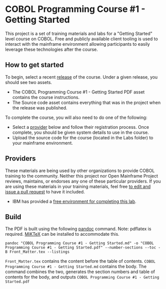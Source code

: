 # COBOL Programming Course #1 - Getting Started

This project is a set of training materials and labs for a "Getting Started" level course on COBOL. Free and publicly available client tooling is used to interact with the mainframe environment allowing participants to easily leverage these technologies after the course.

## How to get started

To begin, select a recent [release](https://github.com/openmainframeproject/cobol-programming-course/releases) of the course. Under a given release, you should see two assets.

- The COBOL Programming Course #1 - Getting Started PDF asset contains the course instructions.
- The Source code asset contains everything that was in the project when the release was published.

To complete the course, you will also need to do one of the following: 
- Select a [provider](#providers) below and follow their registration process. Once complete, you should be given system details to use in the course.
- Upload the source code for the course (located in the Labs folder) to your mainframe environment.

## Providers

These materials are being used by other organizations to provide COBOL training to the community. Neither this project nor Open Mainframe Project reviews, maintains, or endorses any one of these particular providers. If you are using these materials in your training materials, feel free [to edit and issue a pull request](https://github.com/openmainframeproject/cobol-programming-course/edit/governance-docs/README.md) to have it included.

- IBM has provided a [free environment for completing this lab](https://ibm.biz/cobollabs).

## Build

The PDF is built using the following [pandoc](https://pandoc.org/) command. Note: pdflatex is required. [MiKTeX](https://miktex.org/) can be installed to accommodate this. 

```
pandoc "COBOL Programming Course #1 - Getting Started.md" -o "COBOL Programming Course #1 - Getting Started.pdf" --number-sections --toc -B Front_Matter.tex --listings
```

`Front_Matter.tex` contains the content before the table of contents. `COBOL Programming Course #1 - Getting Started.md` contains the body. The command combines the two, generates the section numbers and table of contents for the body, and outputs `COBOL Programming Course #1 - Getting Started.pdf`
